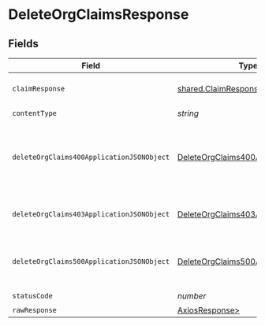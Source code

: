 # DeleteOrgClaimsResponse


## Fields

| Field                                                                                             | Type                                                                                              | Required                                                                                          | Description                                                                                       |
| ------------------------------------------------------------------------------------------------- | ------------------------------------------------------------------------------------------------- | ------------------------------------------------------------------------------------------------- | ------------------------------------------------------------------------------------------------- |
| `claimResponse`                                                                                   | [shared.ClaimResponse](../../models/shared/claimresponse.md)                                      | :heavy_minus_sign:                                                                                | Claims successfully deleted.                                                                      |
| `contentType`                                                                                     | *string*                                                                                          | :heavy_check_mark:                                                                                | N/A                                                                                               |
| `deleteOrgClaims400ApplicationJSONObject`                                                         | [DeleteOrgClaims400ApplicationJSON](../../models/operations/deleteorgclaims400applicationjson.md) | :heavy_minus_sign:                                                                                | The request is malformed (e.g, a given path parameter is invalid)<br/>                            |
| `deleteOrgClaims403ApplicationJSONObject`                                                         | [DeleteOrgClaims403ApplicationJSON](../../models/operations/deleteorgclaims403applicationjson.md) | :heavy_minus_sign:                                                                                | The user is forbidden from making this request<br/>                                               |
| `deleteOrgClaims500ApplicationJSONObject`                                                         | [DeleteOrgClaims500ApplicationJSON](../../models/operations/deleteorgclaims500applicationjson.md) | :heavy_minus_sign:                                                                                | Something unexpected happened on the server.                                                      |
| `statusCode`                                                                                      | *number*                                                                                          | :heavy_check_mark:                                                                                | N/A                                                                                               |
| `rawResponse`                                                                                     | [AxiosResponse>](https://axios-http.com/docs/res_schema)                                          | :heavy_minus_sign:                                                                                | N/A                                                                                               |
